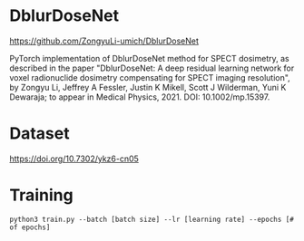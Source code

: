 # DblurDoseNet

https://github.com/ZongyuLi-umich/DblurDoseNet

PyTorch implementation of DblurDoseNet
method for SPECT dosimetry,
as described in the paper
"DblurDoseNet: A deep residual learning network for voxel radionuclide dosimetry compensating for SPECT imaging resolution",
by
Zongyu Li, Jeffrey A Fessler, Justin K Mikell, Scott J Wilderman, Yuni K Dewaraja;
to appear in
Medical Physics, 2021.
DOI: 10.1002/mp.15397.

# Dataset 

https://doi.org/10.7302/ykz6-cn05

# Training
`python3 train.py --batch [batch size] --lr [learning rate] --epochs [# of epochs]`
